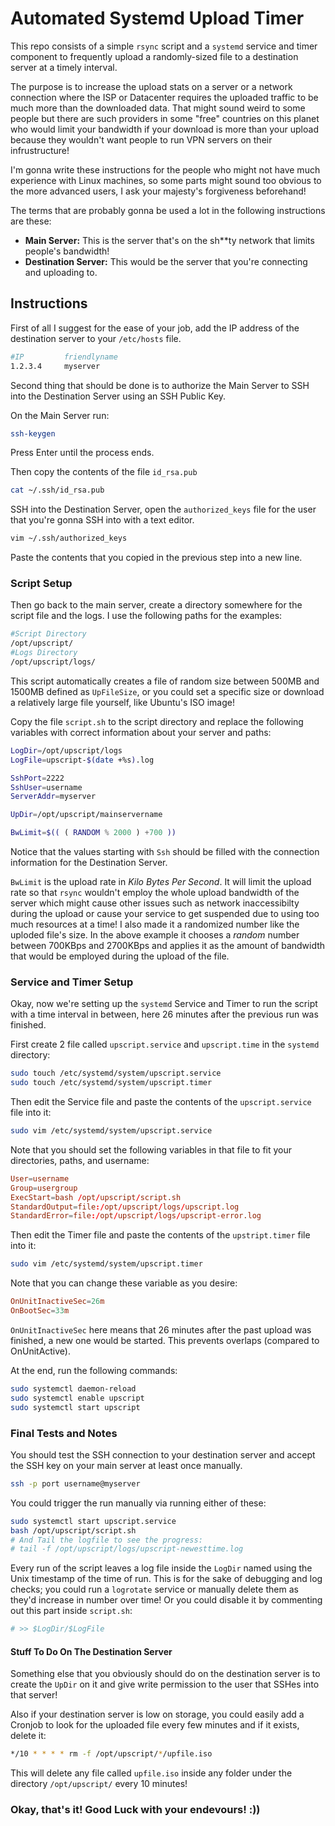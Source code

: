 # **Automated Systemd Upload Timer**

This repo consists of a simple `rsync` script and a `systemd` service and timer component to frequently upload a randomly-sized file to a destination server at a timely interval.

The purpose is to increase the upload stats on a server or a network connection where the ISP or Datacenter requires the uploaded traffic to be much more than the downloaded data. That might sound weird to some people but there are such providers in some "free" countries on this planet who would limit your bandwidth if your download is more than your upload because they wouldn't want people to run VPN servers on their infrustructure!

I'm gonna write these instructions for the people who might not have much experience with Linux machines, so some parts might sound too obvious to the more advanced users, I ask your majesty's forgiveness beforehand!

The terms that are probably gonna be used a lot in the following instructions are these:
- **Main Server:** This is the server that's on the sh**ty network that limits people's bandwidth!
- **Destination Server:** This would be the server that you're connecting and uploading to.


## **Instructions**

First of all I suggest for the ease of your job, add the IP address of the destination server to your `/etc/hosts` file.

```sh
#IP         friendlyname
1.2.3.4     myserver
```

Second thing that should be done is to authorize the Main Server to SSH into the Destination Server using an SSH Public Key.

On the Main Server run:
```sh
ssh-keygen
```
Press Enter until the process ends.

Then copy the contents of the file `id_rsa.pub`
```sh
cat ~/.ssh/id_rsa.pub
```

SSH into the Destination Server, open the `authorized_keys` file for the user that you're gonna SSH into with a text editor.
```sh
vim ~/.ssh/authorized_keys
```
Paste the contents that you copied in the previous step into a new line.



### **Script Setup**

Then go back to the main server, create a directory somewhere for the script file and the logs. I use the following paths for the examples:
```sh
#Script Directory
/opt/upscript/
#Logs Directory
/opt/upscript/logs/
```

This script automatically creates a file of random size between 500MB and 1500MB defined as `UpFileSize`, or you could set a specific size or download a relatively large file yourself, like Ubuntu's ISO image!

Copy the file `script.sh` to the script directory and replace the following variables with correct information about your server and paths:
```sh
LogDir=/opt/upscript/logs
LogFile=upscript-$(date +%s).log

SshPort=2222
SshUser=username
ServerAddr=myserver

UpDir=/opt/upscript/mainservername

BwLimit=$(( ( RANDOM % 2000 ) +700 ))
```
Notice that the values starting with `Ssh` should be filled with the connection information for the Destination Server.

`BwLimit` is the upload rate in *Kilo Bytes Per Second*. It will limit the upload rate so that `rsync` wouldn't employ the whole upload bandwidth of the server which might cause other issues such as network inaccessibilty during the upload or cause your service to get suspended due to using too much resources at a time! I also made it a randomized number like the uploded file's size. In the above example it chooses a *random* number between 700KBps and 2700KBps and applies it as the amount of bandwidth that would be employed during the upload of the file.


### **Service and Timer Setup**
Okay, now we're setting up the `systemd` Service and Timer to run the script with a time interval in between, here 26 minutes after the previous run was finished.

First create 2 file called `upscript.service` and `upscript.time` in the `systemd` directory:
```sh
sudo touch /etc/systemd/system/upscript.service
sudo touch /etc/systemd/system/upscript.timer
```

Then edit the Service file and paste the contents of the `upscript.service` file into it:
```sh
sudo vim /etc/systemd/system/upscript.service
```
Note that you should set the following variables in that file to fit your directories, paths, and username:
```conf
User=username
Group=usergroup
ExecStart=bash /opt/upscript/script.sh
StandardOutput=file:/opt/upscript/logs/upscript.log
StandardError=file:/opt/upscript/logs/upscript-error.log
```

Then edit the Timer file and paste the contents of the `upstript.timer` file into it:
```sh
sudo vim /etc/systemd/system/upscript.timer
```
Note that you can change these variable as you desire:
```conf
OnUnitInactiveSec=26m
OnBootSec=33m
```
`OnUnitInactiveSec` here means that 26 minutes after the past upload was finished, a new one would be started. This prevents overlaps (compared to OnUnitActive).

At the end, run the following commands:
```sh
sudo systemctl daemon-reload
sudo systemctl enable upscript
sudo systemctl start upscript
```

### **Final Tests and Notes**
You should test the SSH connection to your destination server and accept the SSH key on your main server at least once manually.
```sh
ssh -p port username@myserver
```

You could trigger the run manually via running either of these:
```sh
sudo systemctl start upscript.service
bash /opt/upscript/script.sh
# And Tail the logfile to see the progress:
# tail -f /opt/upscript/logs/upscript-newesttime.log
```

Every run of the script leaves a log file inside the `LogDir` named using the Unix timestamp of the time of run.
This is for the sake of debugging and log checks; you could run a `logrotate` service or manually delete them as they'd increase in number over time! Or you could disable it by commenting out this part inside `script.sh`:
```sh
# >> $LogDir/$LogFile
```

#### **Stuff To Do On The Destination Server**

Something else that you obviously should do on the destination server is to create the `UpDir` on it and give write permission to the user that SSHes into that server!

Also if your destination server is low on storage, you could easily add a Cronjob to look for the uploaded file every few minutes and if it exists, delete it:

```sh
*/10 * * * * rm -f /opt/upscript/*/upfile.iso
```
This will delete any file called `upfile.iso` inside any folder under the directory `/opt/upscript/` every 10 minutes!

### **Okay, that's it! Good Luck with your endevours! :))**